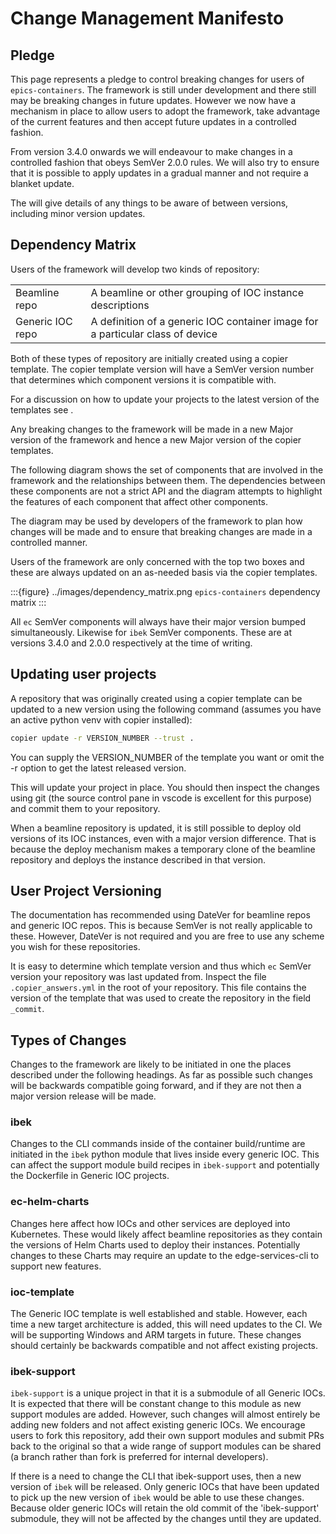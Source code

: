 Change Management Manifesto
===========================

Pledge
------

This page represents a pledge to control breaking changes for users of `epics-containers`. The framework is still under development and there still may be breaking changes in future updates. However we now have a mechanism in place to allow users to adopt the framework, take advantage of the current features and then accept future updates in a controlled fashion.

From version 3.4.0 onwards we will endeavour to make changes in a controlled fashion that obeys SemVer 2.0.0 rules. We will also try to ensure that it is possible to apply updates in a gradual manner and not require a blanket update.

The [](../reference/changelog.md) will give details of any things to be aware of between versions, including minor version updates.

Dependency Matrix
-----------------

Users of the framework will develop two kinds of repository:

|     |     |
| --- | --- |
| Beamline repo | A beamline or other grouping of IOC instance descriptions |
| Generic IOC repo | A definition of a generic IOC container image for a particular class of device |

Both of these types of repository are initially created using a copier template. The copier template version will have a SemVer version number that determines which component versions it is compatible with.

For a discussion on how to update your projects to the latest version of the templates see [](../how-to/copier_update).

Any breaking changes to the framework will be made in a new Major version of the framework and hence a new Major version of the copier templates.

The following diagram shows the set of components that are involved in the framework and the relationships between them. The dependencies between these components are not a strict API and the diagram attempts to highlight the features of each component that affect other components.

The diagram may be used by developers of the framework to plan how changes will be made and to ensure that breaking changes are made in a controlled manner.

Users of the framework are only concerned with the top two boxes and these are always updated on an as-needed basis via the copier templates.

:::{figure} ../images/dependency_matrix.png
`epics-containers` dependency matrix
:::

All `ec` SemVer components will always have their major version bumped simultaneously. Likewise for `ibek` SemVer components. These are at versions 3.4.0 and 2.0.0 respectively at the time of writing.


Updating user projects
----------------------

A repository that was originally created using a copier template can be updated to a new version using the following command (assumes you have an active python venv with copier installed):

```bash
copier update -r VERSION_NUMBER --trust .
```

You can supply the VERSION_NUMBER of the template you want or omit the -r option to get the latest released version.

This will update your project in place. You should then inspect the changes using git (the source control pane in vscode is excellent for this purpose) and commit them to your repository.

When a beamline repository is updated, it is still possible to deploy old versions of its IOC instances, even with a major version difference. That is because the deploy mechanism makes a temporary clone of the beamline repository and deploys the instance described in that version.

User Project Versioning
-----------------------

The documentation has recommended using DateVer for beamline repos and generic IOC repos. This is because SemVer is not really applicable to these. However, DateVer is not required and you are free to use any scheme you wish for these repositories.

It is easy to determine which template version and thus which `ec` SemVer version your repository was last updated from. Inspect the file `.copier_answers.yml` in the root of your repository. This file contains the version of the template that was used to create the repository in the field `_commit`.


Types of Changes
----------------

Changes to the framework are likely to be initiated in one the places described under the following headings. As far as possible such changes will be backwards compatible going forward, and if they are not then a major version release will be made.

### ibek


Changes to the CLI commands inside of the container build/runtime are initiated in the `ibek` python module that lives inside every generic IOC. This can affect the support module build recipes in `ibek-support` and potentially the Dockerfile in Generic IOC projects.

### ec-helm-charts

Changes here affect how IOCs and other services are deployed into Kubernetes. These would likely affect beamline repositories as they contain the versions of Helm Charts used to deploy their instances. Potentially changes to these Charts may require an update to the edge-services-cli to support new features.

### ioc-template

The Generic IOC template is well established and stable. However, each time a new target architecture is added, this will need updates to the CI. We will be supporting Windows and ARM targets in future. These changes should certainly be backwards compatible and not affect existing projects.


### ibek-support

`ibek-support` is a unique project in that it is a submodule of all Generic IOCs. It is expected that there will be constant change to this module as new support modules are added. However, such changes will almost entirely be adding new folders and not affect existing generic IOCs. We encourage users to fork this repository, add their own support modules and submit PRs back to the original so that a wide range of support modules can be shared (a branch rather than fork is preferred for internal developers).

If there is a need to change the CLI that ibek-support uses, then a new version of `ibek` will be released. Only generic IOCs that have been updated to pick up the new version of `ibek` would be able to use these changes. Because older generic IOCs will retain the old commit of the 'ibek-support' submodule, they will not be affected by the changes until they are updated.
